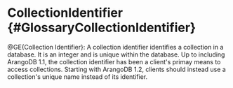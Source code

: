 CollectionIdentifier {#GlossaryCollectionIdentifier}
====================================================

@GE{Collection Identifier}: A collection identifier identifies a
collection in a database. It is an integer and is unique within the
database.
Up to including ArangoDB 1.1, the collection identifier has been a
client's primay means to access collections. Starting with ArangoDB 
1.2, clients should instead use a collection's unique name instead of 
its identifier.
